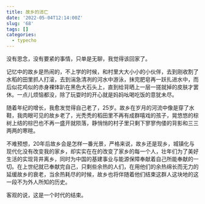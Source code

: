 ```yaml
---
title: 故乡的消亡
date: '2022-05-04T12:14:00Z'
slug: '68'
tags: []
categories:
  - typecho
---
```

没有思念，没有要紧的事情，只单是无聊，我觉得该回家了。

记忆中的故乡是热闹的，不上学的时候，和村里大大小小的小伙伴，去到刚收割了水稻的田里抓人打滚，去到湍急清冽的河水中游泳，抹完肥皂再一跃扎进水中，而后似花鸡似的赤身裸体趴在黑色大石头上，直到给背晒上一层一搓就掉的皮肤才罢休。一点儿烦恼都没，除了玩耍时的开心就是妈妈吆喝吃饭的意犹未尽。

随着年纪的增长，我愈发觉得自己老了，25岁。故乡在岁月的河流中像是穿了水鞋，我肉眼可见的故乡老了，光秃秃的稻田里不再有成群嘻戏的孩子，晃悠悠的棕树上结的棕巴也不再一盛开就陨落，静悄悄的村子里只剩下寥寥佝偻的背影和三三两两的寒暄。

不难预想，20年后故乡会是怎样一番光景，严格来说，故乡还是现乡，城镇化与现代化没有改变我的家乡，却实实在在的改变了家乡的每一个人，壮年们为了美好生活的实现背井离乡，同时为中国的基建事业与能源保障奉献着自己所能奉献的一切。在上世纪就已奉献完自己，只剩些余热的人们，在用他们的余热绵长而无力的延缓故乡的衰老，当余热耗尽的时候，故乡也将伴随着他们结束这群人这块地的这一段不为外人所知的历史。

客观的说，这是一个时代的结束。
